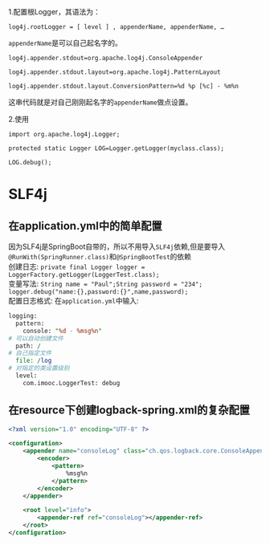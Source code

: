 1.配置根Logger，其语法为：
```
log4j.rootLogger = [ level ] , appenderName, appenderName, …
```
`appenderName`是可以自己起名字的。
```
log4j.appender.stdout=org.apache.log4j.ConsoleAppender

log4j.appender.stdout.layout=org.apache.log4j.PatternLayout

log4j.appender.stdout.layout.ConversionPattern=%d %p [%c] - %m%n
```
这串代码就是对自己刚刚起名字的`appenderName`做点设置。

2.使用
```
import org.apache.log4j.Logger;

protected static Logger LOG=Logger.getLogger(myclass.class);

LOG.debug();
```
# SLF4j

## 在**application.yml**中的简单配置
因为SLF4j是SpringBoot自带的，所以不用导入`SLF4j`依赖,但是要导入`@RunWith(SpringRunner.class)`和`@SpringBootTest`的依赖<br>
创建日志: `private final Logger logger = LoggerFactory.getLogger(LoggerTest.class);`<br>
变量写法: `String name = "Paul";String password = "234";` `logger.debug("name:{},password:{}",name,password);`<br>
配置日志格式: 在`application.yml`中输入:
```pm
logging:
  pattern:
    console: "%d - %msg%n"
# 可以自动创建文件
  path: /
# 自己指定文件
  file: /log
# 对指定的类设置级别
  level:
    com.imooc.LoggerTest: debug
```
## 在**resource**下创建**logback-spring.xml**的复杂配置
```xml
<?xml version="1.0" encoding="UTF-8" ?>

<configuration>
    <appender name="consoleLog" class="ch.qos.logback.core.ConsoleAppender">
        <encoder>
            <pattern>
                %msg%n
            </pattern>
        </encoder>
    </appender>

    <root level="info">
        <appender-ref ref="consoleLog"></appender-ref>
    </root>
</configuration>
```